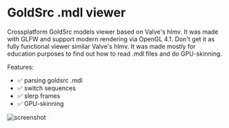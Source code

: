 # GoldSrc .mdl viewer

Crossplatform GoldSrc models viewer based on Valve's hlmv. It was made with GLFW and support modern rendering via OpenGL 4.1.
Don't get it as fully functional viewer similar Valve's hlmv. It was made mostly for education purposes to find out how to read .mdl files and do GPU-skinning.

Features:
- ✅ parsing goldsrc .mdl
- ✅ switch sequences
- ✅ slerp frames
- ✅ GPU-skinning

![screenshot](https://github.com/user-attachments/assets/816ded7e-9565-42f3-a503-4968161b0ab3)

